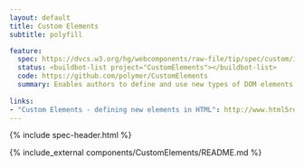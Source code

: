 ```yaml
---
layout: default
title: Custom Elements
subtitle: polyfill

feature:
  spec: https://dvcs.w3.org/hg/webcomponents/raw-file/tip/spec/custom/index.html
  status: <buildbot-list project="CustomElements"></buildbot-list>
  code: https://github.com/polymer/CustomElements
  summary: Enables authors to define and use new types of DOM elements in a document.
  
links:
- "Custom Elements - defining new elements in HTML": http://www.html5rocks.com/en/tutorials/webcomponents/customelements/
---
```


{% include spec-header.html %}


{% include_external components/CustomElements/README.md %}
